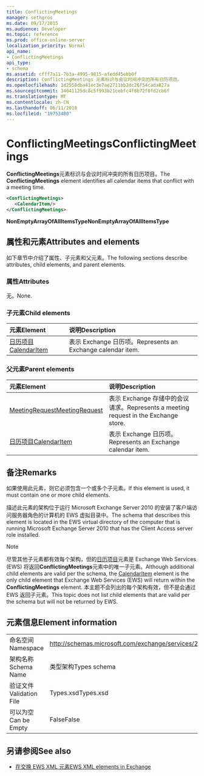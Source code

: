 ```yaml
---
title: ConflictingMeetings
manager: sethgros
ms.date: 09/17/2015
ms.audience: Developer
ms.topic: reference
ms.prod: office-online-server
localization_priority: Normal
api_name:
- ConflictingMeetings
api_type:
- schema
ms.assetid: cfff7a11-7b3a-4995-9815-afedd45ebb0f
description: ConflictingMeetings 元素标识与会议时间冲突的所有日历项目。
ms.openlocfilehash: 1d2558dba41ec3e7ae2711bb2dc26f54cada827a
ms.sourcegitcommit: 34041125dc8c5f993b21cebfc4f8b72f0fd2cb6f
ms.translationtype: MT
ms.contentlocale: zh-CN
ms.lasthandoff: 06/11/2018
ms.locfileid: "19753480"
---
```

# <a name="conflictingmeetings"></a><span data-ttu-id="2a6a3-103">ConflictingMeetings</span><span class="sxs-lookup"><span data-stu-id="2a6a3-103">ConflictingMeetings</span></span>

<span data-ttu-id="2a6a3-104">**ConflictingMeetings**元素标识与会议时间冲突的所有日历项目。</span><span class="sxs-lookup"><span data-stu-id="2a6a3-104">The **ConflictingMeetings** element identifies all calendar items that conflict with a meeting time.</span></span> 
  
```xml
<ConflictingMeetings>
   <CalendarItem/>
</ConflictingMeetings>
```

 <span data-ttu-id="2a6a3-105">**NonEmptyArrayOfAllItemsType**</span><span class="sxs-lookup"><span data-stu-id="2a6a3-105">**NonEmptyArrayOfAllItemsType**</span></span>
## <a name="attributes-and-elements"></a><span data-ttu-id="2a6a3-106">属性和元素</span><span class="sxs-lookup"><span data-stu-id="2a6a3-106">Attributes and elements</span></span>

<span data-ttu-id="2a6a3-107">如下章节中介绍了属性、子元素和父元素。</span><span class="sxs-lookup"><span data-stu-id="2a6a3-107">The following sections describe attributes, child elements, and parent elements.</span></span>
  
### <a name="attributes"></a><span data-ttu-id="2a6a3-108">属性</span><span class="sxs-lookup"><span data-stu-id="2a6a3-108">Attributes</span></span>

<span data-ttu-id="2a6a3-109">无。</span><span class="sxs-lookup"><span data-stu-id="2a6a3-109">None.</span></span>
  
### <a name="child-elements"></a><span data-ttu-id="2a6a3-110">子元素</span><span class="sxs-lookup"><span data-stu-id="2a6a3-110">Child elements</span></span>

|<span data-ttu-id="2a6a3-111">**元素**</span><span class="sxs-lookup"><span data-stu-id="2a6a3-111">**Element**</span></span>|<span data-ttu-id="2a6a3-112">**说明**</span><span class="sxs-lookup"><span data-stu-id="2a6a3-112">**Description**</span></span>|
|:-----|:-----|
|[<span data-ttu-id="2a6a3-113">日历项目</span><span class="sxs-lookup"><span data-stu-id="2a6a3-113">CalendarItem</span></span>](calendaritem.md) <br/> |<span data-ttu-id="2a6a3-114">表示 Exchange 日历项。</span><span class="sxs-lookup"><span data-stu-id="2a6a3-114">Represents an Exchange calendar item.</span></span>  <br/> |
   
### <a name="parent-elements"></a><span data-ttu-id="2a6a3-115">父元素</span><span class="sxs-lookup"><span data-stu-id="2a6a3-115">Parent elements</span></span>

|<span data-ttu-id="2a6a3-116">**元素**</span><span class="sxs-lookup"><span data-stu-id="2a6a3-116">**Element**</span></span>|<span data-ttu-id="2a6a3-117">**说明**</span><span class="sxs-lookup"><span data-stu-id="2a6a3-117">**Description**</span></span>|
|:-----|:-----|
|[<span data-ttu-id="2a6a3-118">MeetingRequest</span><span class="sxs-lookup"><span data-stu-id="2a6a3-118">MeetingRequest</span></span>](meetingrequest.md) <br/> |<span data-ttu-id="2a6a3-119">表示 Exchange 存储中的会议请求。</span><span class="sxs-lookup"><span data-stu-id="2a6a3-119">Represents a meeting request in the Exchange store.</span></span>  <br/> |
|[<span data-ttu-id="2a6a3-120">日历项目</span><span class="sxs-lookup"><span data-stu-id="2a6a3-120">CalendarItem</span></span>](calendaritem.md) <br/> |<span data-ttu-id="2a6a3-121">表示 Exchange 日历项。</span><span class="sxs-lookup"><span data-stu-id="2a6a3-121">Represents an Exchange calendar item.</span></span>  <br/> |
   
## <a name="remarks"></a><span data-ttu-id="2a6a3-122">备注</span><span class="sxs-lookup"><span data-stu-id="2a6a3-122">Remarks</span></span>

<span data-ttu-id="2a6a3-123">如果使用此元素，则它必须包含一个或多个子元素。</span><span class="sxs-lookup"><span data-stu-id="2a6a3-123">If this element is used, it must contain one or more child elements.</span></span>
  
<span data-ttu-id="2a6a3-124">描述此元素的架构位于运行 Microsoft Exchange Server 2010 的安装了客户端访问服务器角色的计算机的 EWS 虚拟目录中。</span><span class="sxs-lookup"><span data-stu-id="2a6a3-124">The schema that describes this element is located in the EWS virtual directory of the computer that is running Microsoft Exchange Server 2010 that has the Client Access server role installed.</span></span>
  
> [!NOTE]
> <span data-ttu-id="2a6a3-125">尽管其他子元素都有效每个架构，但的[日历项目](calendaritem.md)元素是 Exchange Web Services (EWS) 将返回**ConflictingMeetings**元素中的唯一子元素。</span><span class="sxs-lookup"><span data-stu-id="2a6a3-125">Although additional child elements are valid per the schema, the [CalendarItem](calendaritem.md) element is the only child element that Exchange Web Services (EWS) will return within the **ConflictingMeetings** element.</span></span> <span data-ttu-id="2a6a3-126">本主题不会列出的每个架构有效，但不是会通过 EWS 返回子元素。</span><span class="sxs-lookup"><span data-stu-id="2a6a3-126">This topic does not list child elements that are valid per the schema but will not be returned by EWS.</span></span> 
  
## <a name="element-information"></a><span data-ttu-id="2a6a3-127">元素信息</span><span class="sxs-lookup"><span data-stu-id="2a6a3-127">Element information</span></span>

|||
|:-----|:-----|
|<span data-ttu-id="2a6a3-128">命名空间</span><span class="sxs-lookup"><span data-stu-id="2a6a3-128">Namespace</span></span>  <br/> |http://schemas.microsoft.com/exchange/services/2006/types  <br/> |
|<span data-ttu-id="2a6a3-129">架构名称</span><span class="sxs-lookup"><span data-stu-id="2a6a3-129">Schema Name</span></span>  <br/> |<span data-ttu-id="2a6a3-130">类型架构</span><span class="sxs-lookup"><span data-stu-id="2a6a3-130">Types schema</span></span>  <br/> |
|<span data-ttu-id="2a6a3-131">验证文件</span><span class="sxs-lookup"><span data-stu-id="2a6a3-131">Validation File</span></span>  <br/> |<span data-ttu-id="2a6a3-132">Types.xsd</span><span class="sxs-lookup"><span data-stu-id="2a6a3-132">Types.xsd</span></span>  <br/> |
|<span data-ttu-id="2a6a3-133">可以为空</span><span class="sxs-lookup"><span data-stu-id="2a6a3-133">Can be Empty</span></span>  <br/> |<span data-ttu-id="2a6a3-134">False</span><span class="sxs-lookup"><span data-stu-id="2a6a3-134">False</span></span>  <br/> |
   
## <a name="see-also"></a><span data-ttu-id="2a6a3-135">另请参阅</span><span class="sxs-lookup"><span data-stu-id="2a6a3-135">See also</span></span>



- [<span data-ttu-id="2a6a3-136">在交换 EWS XML 元素</span><span class="sxs-lookup"><span data-stu-id="2a6a3-136">EWS XML elements in Exchange</span></span>](ews-xml-elements-in-exchange.md)

